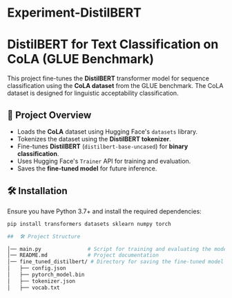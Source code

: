 # Experiment-DistilBERT

# DistilBERT for Text Classification on CoLA (GLUE Benchmark)

This project fine-tunes the **DistilBERT** transformer model for sequence classification using the **CoLA dataset** from the GLUE benchmark. The CoLA dataset is designed for linguistic acceptability classification.

## 🚀 Project Overview

- Loads the **CoLA** dataset using Hugging Face's `datasets` library.
- Tokenizes the dataset using the **DistilBERT tokenizer**.
- Fine-tunes **DistilBERT** (`distilbert-base-uncased`) for **binary classification**.
- Uses Hugging Face's `Trainer` API for training and evaluation.
- Saves the **fine-tuned model** for future inference.

## 🛠 Installation

Ensure you have Python 3.7+ and install the required dependencies:

```bash
pip install transformers datasets sklearn numpy torch

##  🛠 Project Structure

│── main.py               # Script for training and evaluating the model
│── README.md             # Project documentation
│── fine_tuned_distilbert/ # Directory for saving the fine-tuned model
│   ├── config.json
│   ├── pytorch_model.bin
│   ├── tokenizer.json
│   ├── vocab.txt
 
